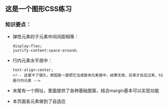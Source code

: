 ## 这是一个图形CSS练习
### 知识要点：
- 弹性元素的子元素中间间距相等：
    ```
    display:flex;
    justify-content:space-around;
    ```

- 行内元素水平居中：
    ```
    text-align:center;
    <!-- 这里卡了很久，原因是一直把它当成是块元素居中，结果无效，后来才反应过来，h1是行内元素 -->
    ```

- 末尾有一个网址，里面提供了各种基础图案，结合margin基本可以实现功能
- 本页面各元素做到了自适应
